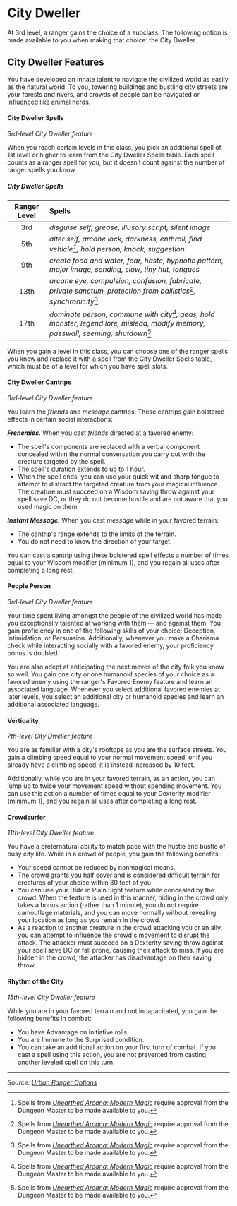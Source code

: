# City Dweller

At 3rd level, a ranger gains the choice of a subclass. The following option is made available to you when making that choice: the City Dweller.

## City Dweller Features

You have developed an innate talent to navigate the civilized world as easily as the natural world. To you, towering buildings and bustling city streets are your forests and rivers, and crowds of people can be navigated or influenced like animal herds.

#### City Dweller Spells

_3rd-level City Dweller feature_

When you reach certain levels in this class, you pick an additional spell of 1st level or higher to learn from the City Dweller Spells table. Each spell counts as a ranger spell for you, but it doesn’t count against the number of ranger spells you know.

##### City Dweller Spells

| Ranger Level |Spells |
|:-:|:-|
| 3rd | _disguise self, grease, illusory script, silent image_ |
| 5th | _alter self, arcane lock, darkness, enthrall, find vehicle[^📟], hold person, knock, suggestion_ |
| 9th | _create food and water, fear, haste, hypnotic pattern, major image, sending, slow, tiny hut, tongues_ |
| 13th | _arcane eye, compulsion, confusion, fabricate, private sanctum, protection from ballistics[^📟], synchronicity_[^📟] |
| 17th | _dominate person, commune with city[^📟], geas, hold monster, legend lore, mislead, modify memory, passwall, seeming, shutdown_[^📟] |

When you gain a level in this class, you can choose one of the ranger spells you know and replace it with a spell from the City Dweller Spells table, which must be of a level for which you have spell slots.

#### City Dweller Cantrips

_3rd-level City Dweller feature_

You learn the _friends_ and _message_ cantrips. These cantrips gain bolstered effects in certain social interactions:

_**Frenemies.**_ When you cast _friends_ directed at a favored enemy:

- The spell's components are replaced with a verbal component concealed within the normal conversation you carry out with the creature targeted by the spell.
- The spell's duration extends to up to 1 hour.
- When the spell ends, you can use your quick wit and sharp tongue to attempt to distract the targeted creature from your magical influence. The creature must succeed on a Wisdom saving throw against your spell save DC, or they do not become hostile and are not aware that you used magic on them.

_**Instant Message.**_ When you cast _message_ while in your favored terrain:

- The cantrip's range extends to the limits of the terrain.
- You do not need to know the direction of your target.

You can cast a cantrip using these bolstered spell effects a number of times equal to your Wisdom modifier (minimum 1), and you regain all uses after completing a long rest.

#### People Person

_3rd-level City Dweller feature_

Your time spent living amongst the people of the civilized world has made you exceptionally talented at working with them — and against them. You gain proficiency in one of the following skills of your choice: Deception, Intimidation, or Persuasion. Additionally, whenever you make a Charisma check while interacting socially with a favored enemy, your proficiency bonus is doubled.

You are also adept at anticipating the next moves of the city folk you know so well. You gain one city or one humanoid species of your choice as a favored enemy using the ranger's Favored Enemy feature and learn an associated language. Whenever you select additional favored enemies at later levels, you select an additional city or humanoid species and learn an additional associated language.

#### Verticality

_7th-level City Dweller feature_

You are as familiar with a city's rooftops as you are the surface streets. You gain a climbing speed equal to your normal movement speed, or if you already have a climbing speed, it is instead increased by 10 feet.

Additionally, while you are in your favored terrain, as an action, you can jump up to twice your movement speed without spending movement. You can use this action a number of times equal to your Dexterity modifier (minimum 1), and you regain all uses after completing a long rest.

#### Crowdsurfer

_11th-level City Dweller feature_

You have a preternatural ability to match pace with the hustle and bustle of busy city life. While in a crowd of people, you gain the following benefits:

- Your speed cannot be reduced by nonmagical means.
- The crowd grants you half cover and is considered difficult terrain for creatures of your choice within 30 feet of you.
- You can use your Hide in Plain Sight feature while concealed by the crowd. When the feature is used in this manner, hiding in the crowd only takes a bonus action (rather than 1 minute), you do not require camouflage materials, and you can move normally without revealing your location as long as you remain in the crowd.
- As a reaction to another creature in the crowd attacking you or an ally, you can attempt to influence the crowd's movement to disrupt the attack. The attacker must succeed on a Dexterity saving throw against your spell save DC or fall prone, causing their attack to miss. If you are hidden in the crowd, the attacker has disadvantage on their saving throw.

#### Rhythm of the City

_15th-level City Dweller feature_

While you are in your favored terrain and not incapacitated, you gain the following benefits in combat:

- You have Advantage on Initiative rolls.
- You are Immune to the Surprised condition.
- You can take an additional action on your first turn of combat. If you cast a spell using this action, you are not prevented from casting another leveled spell on this turn.

---

_Source: [Urban Ranger Options](https://github.com/mpanighetti/dnd5e-urban-ranger-options)_

[^📟]: Spells from _[Unearthed Arcana: Modern Magic](https://media.wizards.com/2015/downloads/dnd/UA_ModernMagic.pdf)_ require approval from the Dungeon Master to be made available to you.
